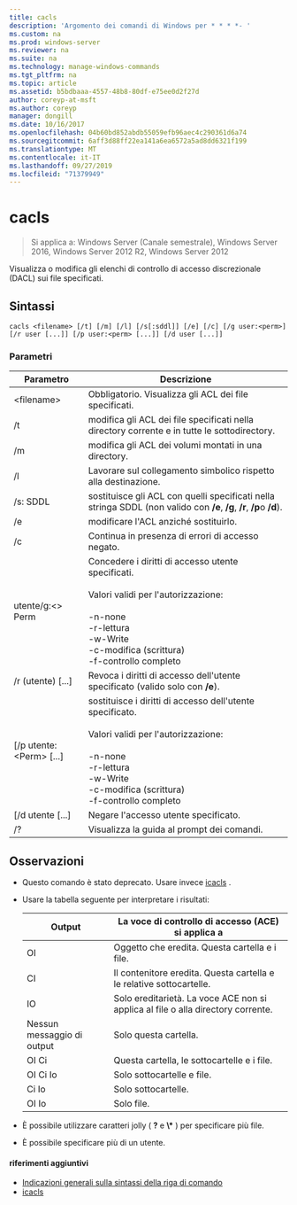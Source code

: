 ```yaml
---
title: cacls
description: 'Argomento dei comandi di Windows per * * * *- '
ms.custom: na
ms.prod: windows-server
ms.reviewer: na
ms.suite: na
ms.technology: manage-windows-commands
ms.tgt_pltfrm: na
ms.topic: article
ms.assetid: b5bdbaaa-4557-48b8-80df-e75ee0d2f27d
author: coreyp-at-msft
ms.author: coreyp
manager: dongill
ms.date: 10/16/2017
ms.openlocfilehash: 04b60bd852abdb55059efb96aec4c290361d6a74
ms.sourcegitcommit: 6aff3d88ff22ea141a6ea6572a5ad8dd6321f199
ms.translationtype: MT
ms.contentlocale: it-IT
ms.lasthandoff: 09/27/2019
ms.locfileid: "71379949"
---
```

# <a name="cacls"></a>cacls

>Si applica a: Windows Server (Canale semestrale), Windows Server 2016, Windows Server 2012 R2, Windows Server 2012

Visualizza o modifica gli elenchi di controllo di accesso discrezionale (DACL) sui file specificati.  
## <a name="syntax"></a>Sintassi  
```  
cacls <filename> [/t] [/m] [/l] [/s[:sddl]] [/e] [/c] [/g user:<perm>] [/r user [...]] [/p user:<perm> [...]] [/d user [...]]  
```  
### <a name="parameters"></a>Parametri  

|        Parametro        |                                                                                            Descrizione                                                                                             |
|-------------------------|----------------------------------------------------------------------------------------------------------------------------------------------------------------------------------------------------|
|      \<filename\>       |                                                                            Obbligatorio. Visualizza gli ACL dei file specificati.                                                                             |
|           /t            |                                                          modifica gli ACL dei file specificati nella directory corrente e in tutte le sottodirectory.                                                          |
|           /m            |                                                                          modifica gli ACL dei volumi montati in una directory.                                                                           |
|           /l            |                                                                        Lavorare sul collegamento simbolico rispetto alla destinazione.                                                                         |
|         /s: SDDL         |                                       sostituisce gli ACL con quelli specificati nella stringa SDDL (non valido con **/e**, **/g**, **/r**, **/p**o **/d**).                                        |
|           /e            |                                                                                 modificare l'ACL anziché sostituirlo.                                                                                  |
|           /c            |                                                                                 Continua in presenza di errori di accesso negato.                                                                                  |
|    utente/g:\<\> Perm     |   Concedere i diritti di accesso utente specificati.<br /><br />Valori validi per l'autorizzazione:<br /><br />-n-none<br />-r-lettura<br />-w-Write<br />-c-modifica (scrittura)<br />-f-controllo completo   |
|      /r (utente) [...]      |                                                                  Revoca i diritti di accesso dell'utente specificato (valido solo con **/e**).                                                                   |
| [/p utente:\<Perm\> [...] | sostituisce i diritti di accesso dell'utente specificato.<br /><br />Valori validi per l'autorizzazione:<br /><br />-n-none<br />-r-lettura<br />-w-Write<br />-c-modifica (scrittura)<br />-f-controllo completo |
|     [/d utente [...]      |                                                                                    Negare l'accesso utente specificato.                                                                                     |
|           /?            |                                                                                Visualizza la guida al prompt dei comandi.                                                                                |

## <a name="remarks"></a>Osservazioni  
- Questo comando è stato deprecato. Usare invece [icacls](icacls.md) .  
- Usare la tabella seguente per interpretare i risultati:  


  |      Output       |                La voce di controllo di accesso (ACE) si applica a                |
  |-------------------|---------------------------------------------------------------------|
  |        OI         |               Oggetto che eredita. Questa cartella e i file.                |
  |        CI         |           Il contenitore eredita. Questa cartella e le relative sottocartelle.            |
  |        IO         | Solo ereditarietà. La voce ACE non si applica al file o alla directory corrente. |
  | Nessun messaggio di output |                          Solo questa cartella.                          |
  |     OI Ci      |                 Questa cartella, le sottocartelle e i file.                 |
  |   OI Ci Io    |                     Solo sottocartelle e file.                      |
  |     Ci Io      |                          Solo sottocartelle.                           |
  |     OI Io      |                             Solo file.                             |


- È possibile utilizzare caratteri jolly ( **?** e **\\\*** ) per specificare più file.  
- È possibile specificare più di un utente.  

#### <a name="additional-references"></a>riferimenti aggiuntivi  
-   [Indicazioni generali sulla sintassi della riga di comando](command-line-syntax-key.md)   
-   [icacls](icacls.md)  
